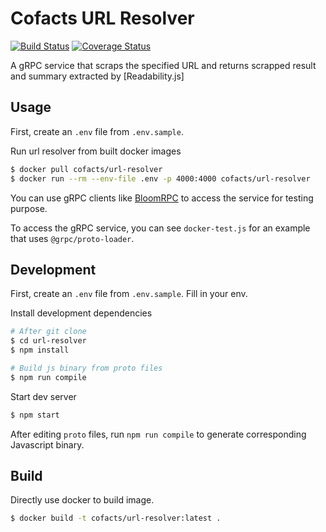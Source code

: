 # Cofacts URL Resolver

[![Build Status](https://travis-ci.org/cofacts/url-resolver.svg?branch=master)](https://travis-ci.org/cofacts/url-resolver) [![Coverage Status](https://coveralls.io/repos/github/cofacts/url-resolver/badge.svg?branch=master)](https://coveralls.io/github/cofacts/url-resolver?branch=master)

A gRPC service that scraps the specified URL and returns scrapped result and summary extracted by
[Readability.js]

## Usage

First, create an `.env` file from `.env.sample`.

Run url resolver from built docker images

```bash
$ docker pull cofacts/url-resolver
$ docker run --rm --env-file .env -p 4000:4000 cofacts/url-resolver
```
You can use gRPC clients like [BloomRPC](https://github.com/uw-labs/bloomrpc) to access the service for testing purpose.

To access the gRPC service, you can see `docker-test.js` for an example that uses `@grpc/proto-loader`.

## Development

First, create an `.env` file from `.env.sample`. Fill in your env.

Install development dependencies

```bash
# After git clone
$ cd url-resolver
$ npm install

# Build js binary from proto files
$ npm run compile
```

Start dev server

```bash
$ npm start
```

After editing `proto` files, run `npm run compile` to generate corresponding Javascript binary.

## Build

Directly use docker to build image.

```bash
$ docker build -t cofacts/url-resolver:latest .
```